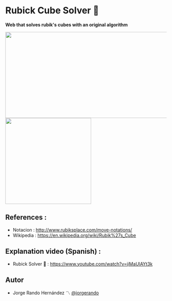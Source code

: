 # Rubick Cube Solver :rocket:
**Web that solves rubik's cubes with an original algorithm** 

<img src="https://user-images.githubusercontent.com/69701088/158064696-e7bf0523-048d-4c05-b007-70277dd7bf2c.gif" width="512" height="268"/> <img src="https://user-images.githubusercontent.com/69701088/158066181-7fa300a0-7997-41e1-82ec-b331489c85b8.gif" width="268" height="268"/>
## References :
- Notacion : http://www.rubiksplace.com/move-notations/
- Wikipedia : https://en.wikipedia.org/wiki/Rubik%27s_Cube

## Explanation video (Spanish) :
- Rubick Solver :moyai: : https://www.youtube.com/watch?v=jiMaUlAYt3k

## Autor
* Jorge Rando Hernández :part_alternation_mark: [@jorgerando](https://github.com/jorgerando)
